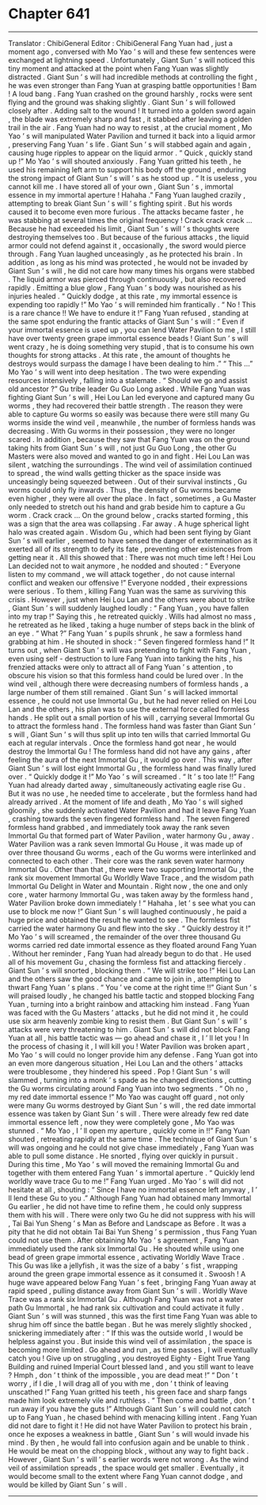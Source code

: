 
# Chapter 641


---

Translator : ChibiGeneral Editor : ChibiGeneral
Fang Yuan had , just a moment ago , conversed with Mo Yao ’ s will and these few sentences were exchanged at lightning speed . Unfortunately , Giant Sun ’ s will noticed this tiny moment and attacked at the point when Fang Yuan was slightly distracted .
Giant Sun ’ s will had incredible methods at controlling the fight , he was even stronger than Fang Yuan at grasping battle opportunities !
Bam !
A loud bang .
Fang Yuan crashed on the ground harshly , rocks were sent flying and the ground was shaking slightly .
Giant Sun ’ s will followed closely after .
Adding salt to the wound !
It turned into a golden sword again , the blade was extremely sharp and fast , it stabbed after leaving a golden trail in the air .
Fang Yuan had no way to resist , at the crucial moment , Mo Yao ’ s will manipulated Water Pavilion and turned it back into a liquid armor , preserving Fang Yuan ’ s life .
Giant Sun ’ s will stabbed again and again , causing huge ripples to appear on the liquid armor .
“ Quick , quickly stand up !” Mo Yao ’ s will shouted anxiously .
Fang Yuan gritted his teeth , he used his remaining left arm to support his body off the ground , enduring the strong impact of Giant Sun ’ s will ’ s as he stood up .
“ It is useless , you cannot kill me . I have stored all of your own , Giant Sun ’ s , immortal essence in my immortal aperture ! Hahaha .” Fang Yuan laughed crazily , attempting to break Giant Sun ’ s will ’ s fighting spirit .
But his words caused it to become even more furious .
The attacks became faster , he was stabbing at several times the original frequency !
Crack crack crack …
Because he had exceeded his limit , Giant Sun ’ s will ’ s thoughts were destroying themselves too .
But because of the furious attacks , the liquid armor could not defend against it , occasionally , the sword would pierce through .
Fang Yuan laughed unceasingly , as he protected his brain . In addition , as long as his mind was protected , he would not be invaded by Giant Sun ’ s will , he did not care how many times his organs were stabbed .
The liquid armor was pierced through continuously , but also recovered rapidly . Emitting a blue glow , Fang Yuan ’ s body was nourished as his injuries healed .
“ Quickly dodge , at this rate , my immortal essence is expending too rapidly !” Mo Yao ’ s will reminded him frantically .
“ No ! This is a rare chance !! We have to endure it !” Fang Yuan refused , standing at the same spot enduring the frantic attacks of Giant Sun ’ s will : “ Even if your immortal essence is used up , you can lend Water Pavilion to me , I still have over twenty green grape immortal essence beads ! Giant Sun ’ s will went crazy , he is doing something very stupid , that is to consume his own thoughts for strong attacks . At this rate , the amount of thoughts he destroys would surpass the damage I have been dealing to him .”
“ This …” Mo Yao ’ s will went into deep hesitation .
The two were expending resources intensively , falling into a stalemate .
“ Should we go and assist old ancestor ?” Gu tribe leader Gu Guo Long asked .
While Fang Yuan was fighting Giant Sun ’ s will , Hei Lou Lan led everyone and captured many Gu worms , they had recovered their battle strength .
The reason they were able to capture Gu worms so easily was because there were still many Gu worms inside the wind veil , meanwhile , the number of formless hands was decreasing .
With Gu worms in their possession , they were no longer scared .
In addition , because they saw that Fang Yuan was on the ground taking hits from Giant Sun ’ s will , not just Gu Guo Long , the other Gu Masters were also moved and wanted to go in and fight .
Hei Lou Lan was silent , watching the surroundings .
The wind veil of assimilation continued to spread , the wind walls getting thicker as the space inside was unceasingly being squeezed between .
Out of their survival instincts , Gu worms could only fly inwards . Thus , the density of Gu worms became even higher , they were all over the place .
In fact , sometimes , a Gu Master only needed to stretch out his hand and grab beside him to capture a Gu worm .
Crack crack …
On the ground below , cracks started forming , this was a sign that the area was collapsing .
Far away .
A huge spherical light halo was created again .
Wisdom Gu , which had been sent flying by Giant Sun ’ s will earlier , seemed to have sensed the danger of extermination as it exerted all of its strength to defy its fate , preventing other existences from getting near it .
All this showed that : There was not much time left !
Hei Lou Lan decided not to wait anymore , he nodded and shouted : “ Everyone listen to my command , we will attack together , do not cause internal conflict and weaken our offensive !”
Everyone nodded , their expressions were serious .
To them , killing Fang Yuan was the same as surviving this crisis .
However , just when Hei Lou Lan and the others were about to strike , Giant Sun ’ s will suddenly laughed loudly : “ Fang Yuan , you have fallen into my trap !”
Saying this , he retreated quickly .
Wills had almost no mass , he retreated as he liked , taking a huge number of steps back in the blink of an eye .
“ What ?” Fang Yuan ’ s pupils shrunk , he saw a formless hand grabbing at him .
He shouted in shock : “ Seven fingered formless hand !”
It turns out , when Giant Sun ’ s will was pretending to fight with Fang Yuan , even using self - destruction to lure Fang Yuan into tanking the hits , his frenzied attacks were only to attract all of Fang Yuan ’ s attention , to obscure his vision so that this formless hand could be lured over .
In the wind veil , although there were decreasing numbers of formless hands , a large number of them still remained .
Giant Sun ’ s will lacked immortal essence , he could not use Immortal Gu , but he had never relied on Hei Lou Lan and the others , his plan was to use the external force called formless hands .
He split out a small portion of his will , carrying several Immortal Gu to attract the formless hand .
The formless hand was faster than Giant Sun ’ s will , Giant Sun ’ s will thus split up into ten wills that carried Immortal Gu each at regular intervals . Once the formless hand got near , he would destroy the Immortal Gu !
The formless hand did not have any gains , after feeling the aura of the next Immortal Gu , it would go over .
This way , after Giant Sun ’ s will lost eight Immortal Gu , the formless hand was finally lured over .
“ Quickly dodge it !” Mo Yao ’ s will screamed .
“ It ’ s too late !!” Fang Yuan had already darted away , simultaneously activating eagle rise Gu . But it was no use , he needed time to accelerate , but the formless hand had already arrived .
At the moment of life and death , Mo Yao ’ s will sighed gloomily , she suddenly activated Water Pavilion and had it leave Fang Yuan , crashing towards the seven fingered formless hand .
The seven fingered formless hand grabbed , and immediately took away the rank seven Immortal Gu that formed part of Water Pavilion , water harmony Gu , away .
Water Pavilion was a rank seven Immortal Gu House , it was made up of over three thousand Gu worms , each of the Gu worms were interlinked and connected to each other .
Their core was the rank seven water harmony Immortal Gu .
Other than that , there were two supporting Immortal Gu , the rank six movement Immortal Gu Worldly Wave Trace , and the wisdom path Immortal Gu Delight in Water and Mountain .
Right now , the one and only core , water harmony Immortal Gu , was taken away by the formless hand , Water Pavilion broke down immediately !
“ Hahaha , let ’ s see what you can use to block me now !” Giant Sun ’ s will laughed continuously , he paid a huge price and obtained the result he wanted to see .
The formless fist carried the water harmony Gu and flew into the sky .
“ Quickly destroy it !” Mo Yao ’ s will screamed , the remainder of the over three thousand Gu worms carried red date immortal essence as they floated around Fang Yuan .
Without her reminder , Fang Yuan had already begun to do that .
He used all of his movement Gu , chasing the formless fist and attacking fiercely .
Giant Sun ’ s will snorted , blocking them .
“ We will strike too !” Hei Lou Lan and the others saw the good chance and came to join in , attempting to thwart Fang Yuan ’ s plans .
“ You ’ ve come at the right time !!” Giant Sun ’ s will praised loudly , he changed his battle tactic and stopped blocking Fang Yuan , turning into a bright rainbow and attacking him instead .
Fang Yuan was faced with the Gu Masters ’ attacks , but he did not mind it , he could use six arm heavenly zombie king to resist them .
But Giant Sun ’ s will ’ s attacks were very threatening to him .
Giant Sun ’ s will did not block Fang Yuan at all , his battle tactic was — go ahead and chase it , I ’ ll let you ! In the process of chasing it , I will kill you !
Water Pavilion was broken apart , Mo Yao ’ s will could no longer provide him any defense .
Fang Yuan got into an even more dangerous situation , Hei Lou Lan and the others ’ attacks were troublesome , they hindered his speed .
Pop !
Giant Sun ’ s will slammed , turning into a monk ’ s spade as he changed directions , cutting the Gu worms circulating around Fang Yuan into two segments .
“ Oh no , my red date immortal essence !” Mo Yao was caught off guard , not only were many Gu worms destroyed by Giant Sun ’ s will , the red date immortal essence was taken by Giant Sun ’ s will .
There were already few red date immortal essence left , now they were completely gone , Mo Yao was stunned .
“ Mo Yao , I ’ ll open my aperture , quickly come in !!” Fang Yuan shouted , retreating rapidly at the same time .
The technique of Giant Sun ’ s will was ongoing and he could not give chase immediately , Fang Yuan was able to pull some distance .
He snorted , flying over quickly in pursuit .
During this time , Mo Yao ’ s will moved the remaining Immortal Gu and together with them entered Fang Yuan ’ s immortal aperture .
“ Quickly lend worldly wave trace Gu to me !” Fang Yuan urged .
Mo Yao ’ s will did not hesitate at all , shouting : “ Since I have no immortal essence left anyway , I ’ ll lend these Gu to you .”
Although Fang Yuan had obtained many Immortal Gu earlier , he did not have time to refine them , he could only suppress them with his will .
There were only two Gu he did not suppress with his will , Tai Bai Yun Sheng ’ s Man as Before and Landscape as Before .
It was a pity that he did not obtain Tai Bai Yun Sheng ’ s permission , thus Fang Yuan could not use them .
After obtaining Mo Yao ’ s agreement , Fang Yuan immediately used the rank six Immortal Gu .
He shouted while using one bead of green grape immortal essence , activating Worldly Wave Trace .
This Gu was like a jellyfish , it was the size of a baby ’ s fist , wrapping around the green grape immortal essence as it consumed it .
Swoosh !
A huge wave appeared below Fang Yuan ’ s feet , bringing Fang Yuan away at rapid speed , pulling distance away from Giant Sun ’ s will .
Worldly Wave Trace was a rank six Immortal Gu . Although Fang Yuan was not a water path Gu Immortal , he had rank six cultivation and could activate it fully .
Giant Sun ’ s will was stunned , this was the first time Fang Yuan was able to shrug him off since the battle began .
But he was merely slightly shocked , snickering immediately after : “ If this was the outside world , I would be helpless against you . But inside this wind veil of assimilation , the space is becoming more limited . Go ahead and run , as time passes , I will eventually catch you ! Give up on struggling , you destroyed Eighty - Eight True Yang Building and ruined Imperial Court blessed land , and you still want to leave ? Hmph , don ’ t think of the impossible , you are dead meat !”
“ Don ’ t worry , if I die , I will drag all of you with me , don ’ t think of leaving unscathed !” Fang Yuan gritted his teeth , his green face and sharp fangs made him look extremely vile and ruthless .
“ Then come and battle , don ’ t run away if you have the guts !” Although Giant Sun ’ s will could not catch up to Fang Yuan , he chased behind with menacing killing intent .
Fang Yuan did not dare to fight it !
He did not have Water Pavilion to protect his brain , once he exposes a weakness in battle , Giant Sun ’ s will would invade his mind .
By then , he would fall into confusion again and be unable to think . He would be meat on the chopping block , without any way to fight back .
However , Giant Sun ’ s will ’ s earlier words were not wrong .
As the wind veil of assimilation spreads , the space would get smaller . Eventually , it would become small to the extent where Fang Yuan cannot dodge , and would be killed by Giant Sun ’ s will .

---

